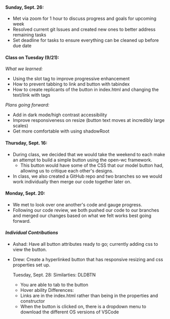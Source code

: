 #### Sunday, Sept. 26:
  - Met via zoom for 1 hour to discuss progress and goals for upcoming week
  - Resolved current git Issues and created new ones to better address remaining tasks
  - Set deadline for tasks to ensure everything can be cleaned up before due date

#### Class on Tuesday (9/21):
*What we learned:*
  - Using the slot tag to improve progressive enhancement
  - How to prevent tabbing to link and button with tabindex
  - How to create replicants of the button in index.html and changing the text/link with <slot> tags

  *Plans going forward:*
  - Add in dark mode/high contrast accessibility
  - Improve responsiveness on resize (button text moves at incredibly large scales)
  - Get more comfortable with using shadowRoot


#### Thursday, Sept. 16:
- During class, we decided that we would take the weekend to each make an attempt to build a simple button using the open-wc framework.
    - This button would have some of the CSS that our model button had, allowing us to critique each other's designs.
- In class, we also created a GitHub repo and two branches so we would work individually then merge our code together later on.

#### Monday, Sept. 20:
- We met to look over one another's code and gauge progress.
- Following our code review, we both pushed our code to our branches and merged our changes based on what we felt works best going forward.

#### *Individual Contributions*
- Ashad: Have all button attributes ready to go; currently adding css to view the button.
- Drew: Create a hyperlinked button that has responsive resizing and css properties set up.
  
  Tuesday, Sept. 28:
  Similarties: DLDBTN
  - You are able to tab to the button
  - Hover ability 
  Differences:
  - Links are in the index.html rather than being in the properties and constructor
  - When the button is clicked on, there is a dropdown menu to download the different OS versions of VSCode

